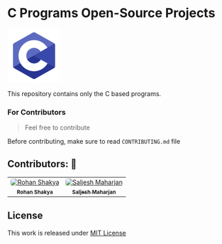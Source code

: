 # C Programs Open-Source Projects

![C](https://github.com/Rohan-Shakya/c-programs/blob/master/assets/img/c.png)

This repository contains only the C based programs.

### For Contributors

> Feel free to contribute

Before contributing, make sure to read `CONTRIBUTING.md` file

## Contributors: 📖

<table>
<tr>
<td align="center">
<a href="https://github.com/Rohan-Shakya"><img src="https://avatars0.githubusercontent.com/u/62070505?s=460&u=11e518ef3cd3a7ca6cc62575085a657a264ca412&v=4" title="Rohan Shakya"  style="border-radius: 5px;" width="130px;" alt="Rohan Shakya"/><br /><sub><b>Rohan Shakya</b></sub></a><br />

</td>
<td align="center">
<a href="https://github.com/SaljeshMHZN"><img src="https://avatars3.githubusercontent.com/u/68599389?s=400&u=c456827db58c49a286b77d2d4f38fb491e412076&v=4" width="130px;" title="Saljesh Maharjan" style="border-radius: 5px;"  alt="Saljesh Maharjan"/><br /><sub><b>Saljesh Maharjan</b></sub></a><br />

</td></tr>
</table>

## License

This work is released under [MIT License][mit]

[mit]: https://github.com/Rohan-Shakya/c-programs/blob/master/LICENSE

